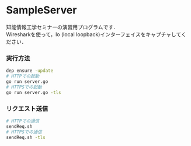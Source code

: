# SampleServer
知能情報工学セミナーの演習用プログラムです．  
Wiresharkを使って，lo (local loopback)インターフェイスをキャプチャしてください．

### 実行方法
```sh
dep ensure -update
# HTTPでの起動
go run server.go
# HTTPSでの起動
go run server.go -tls
```

### リクエスト送信
```sh
# HTTPでの通信
sendReq.sh
# HTTPSでの通信
sendReq.sh -tls
```
